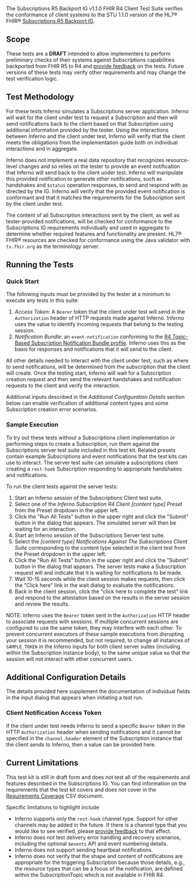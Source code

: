 The Subscriptions R5 Backport IG v1.1.0 FHIR R4 Client Test Suite 
verifies the conformance of
client systems to the STU 1.1.0 version of the HL7® FHIR®
[Subscriptions R5 Backport IG](https://hl7.org/fhir/uv/subscriptions-backport/STU1.1/).

## Scope

These tests are a **DRAFT** intended to allow implementers to perform
preliminary checks of their systems against Subscriptions capabilities backported
from FHIR R5 to R4 and [provide feedback](https://github.com/inferno-framework/subscriptions-test-kit/issues)
on the tests. Future versions of these tests may verify other
requirements and may change the test verification logic.

## Test Methodology

For these tests Inferno simulates a Subscriptions server application. Inferno will wait for
the client under test to request a Subscription and then will send notifications
back to the client based on that Subscription using additional information provided by the tester.
Using the interactions between Inferno and the client under test, Inferno will verify that
the client meets the obligations from the implementation guide both on individual interactions
and in aggregate.

Inferno does not implement a real data repository that recognizes resource-level changes
and so relies on the tester to provide an event notification that Inferno will send back
to the client under test. Inferno will manipulate this provided notification to generate other
notifications, such as handshakes and `$status` operation responses, to send
and respond with as directed by the IG. Inferno will verify that the provided event
notification is conformant and that it matches the requirements for the Subscription
sent by the client under test.

The content of all Subscription interactions sent by the client, 
as well as tester-provided notifications, will be checked 
for conformance to the Subscriptions IG requirements individually and used in 
aggregate to determine whether required features and functionality are present. 
HL7® FHIR® resources are checked for conformance using the Java validator with 
`tx.fhir.org` as the terminology server.

## Running the Tests

### Quick Start

The following inputs must be provided by the tester at a minimum to execute
any tests in this suite:
1. *Access Token*: A `Bearer` token that the client under test will send in the 
   `Authorization` header of HTTP requests made against Inferno. Inferno uses the
   value to identify incoming requests that belong to the testing session.
1. *Notification Bundle*: an `event-notification` conforming to the [R4 Topic-Based
   Subscription Notification Bundle profile](https://hl7.org/fhir/uv/subscriptions-backport/STU1.1/StructureDefinition-backport-subscription-notification-r4.html).
   Inferno uses this as the basis for responses and notifications that it will send
   to the client.

All other details needed to interact with the client under test, such as where to send notifications,
will be determined from the subscription that the client will create. Once the testing start,
Inferno will wait for a Subscription creation request and then send the relevant handshakes
and notification requests to the client and verify the interaction.

Additional inputs described in the *Additional Configuration Details* section below can enable
verification of additional content types and some Subscription creation error scenarios.

### Sample Execution

To try out these tests without a Subscriptions client implementation or performing steps to
create a Subscription, run them against the Subscriptions server test suite included
in this test kit. Related presets contain example Subscriptions and event notifications that
the test kits can use to interact. The server test suite can simulate
a subscriptions client creating a `rest-hook` Subscription responding to appropriate handshakes
and notifications.

To run the client tests against the server tests:
1. Start an Inferno session of the Subscriptions Client test suite.
1. Select one of the *Inferno Subscription R4 Client [content type] Preset* from the Preset dropdown in the
   upper left.
1. Click the "Run All Tests" button in the upper right and click the "Submit" button in the dialog
   that appears. The simulated server will then be waiting for an interaction.
1. Start an Inferno session of the Subscriptions Server test suite.
1. Select the *[content type] Notifications Against The Subscriptions Client Suite* corresponding
   to the content type selected in the client test from the Preset dropdown in the upper left.
1. Click the "Run All Tests" button in the upper right and click the "Submit" button in the
   dialog that appears. The server tests make a Subscription request will and indicate that
   it is waiting for notifications to be made.
1. Wait 10-15 seconds while the client session makes requests, 
   then click the "Click here" link in the wait dialog to evaluate the notifications.
1. Back in the client session, click the "click here to complete the test" link
   and respond to the attestation based on the results in the server session and review
   the results.

NOTE: Inferno uses the `Bearer` token sent in the `Authorization` HTTP header 
to associate requests with sessions. If multiple concurrent sessions are configured
to use the same token, they may interfere with each other. To prevent concurrent executors
of these sample executions from disrupting your session it
is recommended, but not required, to change all instances of `SAMPLE_TOKEN` in the
Inferno inputs for both client server suites (including within the Subscription instance body), 
to the same unique value so that the session will not interact with other concurrent users.

## Additional Configuration Details

The details provided here supplement the documentation of individual fields in the input dialog
that appears when initiating a test run.

### Client Notification Access Token

If the client under test needs Inferno to send a specific `Bearer` token in the HTTP `Authorization` header
when sending notifications and it cannot be specified in the `channel.header` element of the Subscription
instance that the client sends to Inferno, then a value can be provided here.

## Current Limitations

This test kit is still in draft form and does not test all of the requirements and features
described in the Subscriptions IG. You can find information on the requirements
that the test kit covers and does not cover in the [Requirements 
Coverage](https://github.com/inferno-framework/subscriptions-test-kit/blob/main/lib/subscriptions_test_kit/requirements/generated/subscriptions-test-kit_requirements_coverage.csv)
CSV document.

Specific limitations to highlight include
- Inferno supports only the `rest-hook` channel type. Support for other channels may be added in the future.
  If there is a channel type that you would like to see verified, please 
  [provide feedback](https://github.com/inferno-framework/subscriptions-test-kit/issues) to that effect.
- Inferno does not test delivery error handling and recovery scenarios, including
  the optional `$events` API and event numbering details.
- Inferno does not support sending heartbeat notifications.
- Inferno does not verify that the shape and content of notifications are appropriate for the triggering
  Subscription because those details, e.g., the resource types that can be a focus of the notification, 
  are defined within the SubscriptionTopic which is not available in FHIR R4.